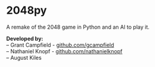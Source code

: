 2048py
======

A remake of the 2048 game in Python and an AI to play it.

**Developed by:**   
– Grant Campfield - <a href="github.com/gcampfield">github.com/gcampfield</a>   
– Nathaniel Knopf - <a href="github.com/nathanielknopf">github.com/nathanielknopf</a>   
– August Kiles
